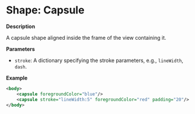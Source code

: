 # Shape: Capsule

**Description**

A capsule shape aligned inside the frame of the view containing it.

**Parameters**

- `stroke`: A dictionary specifying the stroke parameters, e.g., `lineWidth`, `dash`.

**Example**

```xml
<body>
    <capsule foregroundColor="blue"/>
    <capsule stroke="lineWidth:5" foregroundColor="red" padding="20"/>
</body>
```
